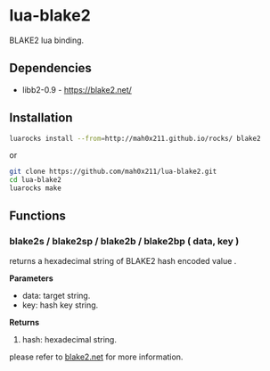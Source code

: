 # lua-blake2
BLAKE2 lua binding.


## Dependencies

- libb2-0.9 - https://blake2.net/

## Installation

```sh
luarocks install --from=http://mah0x211.github.io/rocks/ blake2
```

or 

```sh
git clone https://github.com/mah0x211/lua-blake2.git
cd lua-blake2
luarocks make
```


## Functions

### blake2s / blake2sp / blake2b / blake2bp ( data, key )

returns a hexadecimal string of BLAKE2 hash encoded value .

**Parameters**

- data: target string.
- key: hash key string.

**Returns**

1. hash: hexadecimal string.

please refer to [blake2.net](https://blake2.net/) for more information.

